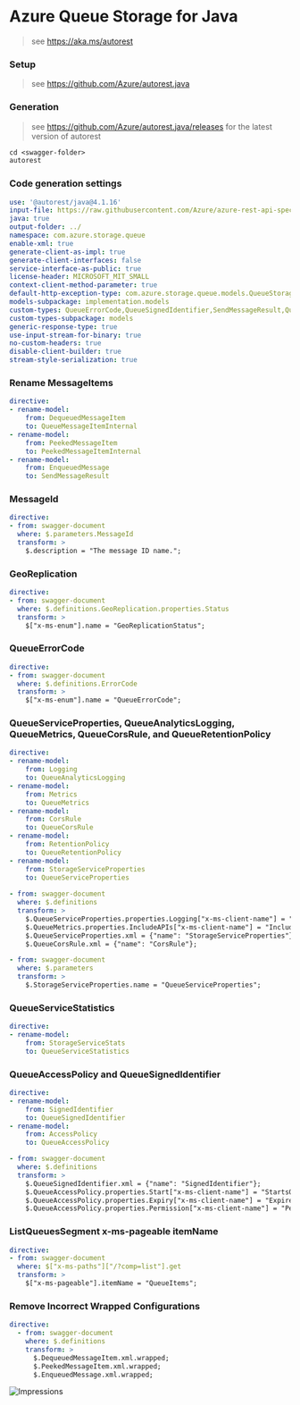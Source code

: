 # Azure Queue Storage for Java

> see https://aka.ms/autorest

### Setup
> see https://github.com/Azure/autorest.java

### Generation
> see https://github.com/Azure/autorest.java/releases for the latest version of autorest
```ps
cd <swagger-folder>
autorest
```

### Code generation settings
``` yaml
use: '@autorest/java@4.1.16'
input-file: https://raw.githubusercontent.com/Azure/azure-rest-api-specs/main/specification/storage/data-plane/Microsoft.QueueStorage/preview/2018-03-28/queue.json
java: true
output-folder: ../
namespace: com.azure.storage.queue
enable-xml: true
generate-client-as-impl: true
generate-client-interfaces: false
service-interface-as-public: true
license-header: MICROSOFT_MIT_SMALL
context-client-method-parameter: true
default-http-exception-type: com.azure.storage.queue.models.QueueStorageException
models-subpackage: implementation.models
custom-types: QueueErrorCode,QueueSignedIdentifier,SendMessageResult,QueueMessageItem,PeekedMessageItem,QueueItem,QueueServiceProperties,QueueServiceStatistics,QueueCorsRule,QueueAccessPolicy,QueueAnalyticsLogging,QueueMetrics,QueueRetentionPolicy,GeoReplicationStatus,GeoReplicationStatusType,GeoReplication
custom-types-subpackage: models
generic-response-type: true
use-input-stream-for-binary: true
no-custom-headers: true
disable-client-builder: true
stream-style-serialization: true
```

### Rename MessageItems
``` yaml
directive:
- rename-model:
    from: DequeuedMessageItem
    to: QueueMessageItemInternal
- rename-model:
    from: PeekedMessageItem
    to: PeekedMessageItemInternal
- rename-model:
    from: EnqueuedMessage
    to: SendMessageResult
```

### MessageId
``` yaml
directive:
- from: swagger-document
  where: $.parameters.MessageId
  transform: >
    $.description = "The message ID name.";
```

### GeoReplication
``` yaml
directive:
- from: swagger-document
  where: $.definitions.GeoReplication.properties.Status
  transform: >
    $["x-ms-enum"].name = "GeoReplicationStatus";
```

### QueueErrorCode
``` yaml
directive:
- from: swagger-document
  where: $.definitions.ErrorCode
  transform: >
    $["x-ms-enum"].name = "QueueErrorCode";
```

### QueueServiceProperties, QueueAnalyticsLogging, QueueMetrics, QueueCorsRule, and QueueRetentionPolicy
``` yaml
directive:
- rename-model:
    from: Logging
    to: QueueAnalyticsLogging
- rename-model:
    from: Metrics
    to: QueueMetrics
- rename-model:
    from: CorsRule
    to: QueueCorsRule
- rename-model:
    from: RetentionPolicy
    to: QueueRetentionPolicy
- rename-model:
    from: StorageServiceProperties
    to: QueueServiceProperties
      
- from: swagger-document
  where: $.definitions
  transform: >
    $.QueueServiceProperties.properties.Logging["x-ms-client-name"] = "analyticsLogging";
    $.QueueMetrics.properties.IncludeAPIs["x-ms-client-name"] = "IncludeApis";
    $.QueueServiceProperties.xml = {"name": "StorageServiceProperties"};
    $.QueueCorsRule.xml = {"name": "CorsRule"};

- from: swagger-document
  where: $.parameters
  transform: >
    $.StorageServiceProperties.name = "QueueServiceProperties";
```

### QueueServiceStatistics
``` yaml
directive:
- rename-model:
    from: StorageServiceStats
    to: QueueServiceStatistics
```

### QueueAccessPolicy and QueueSignedIdentifier
``` yaml
directive:
- rename-model:
    from: SignedIdentifier
    to: QueueSignedIdentifier
- rename-model:
    from: AccessPolicy
    to: QueueAccessPolicy

- from: swagger-document
  where: $.definitions
  transform: >
    $.QueueSignedIdentifier.xml = {"name": "SignedIdentifier"};
    $.QueueAccessPolicy.properties.Start["x-ms-client-name"] = "StartsOn";
    $.QueueAccessPolicy.properties.Expiry["x-ms-client-name"] = "ExpiresOn";
    $.QueueAccessPolicy.properties.Permission["x-ms-client-name"] = "Permissions";
```

### ListQueuesSegment x-ms-pageable itemName
``` yaml
directive:
- from: swagger-document
  where: $["x-ms-paths"]["/?comp=list"].get
  transform: >
    $["x-ms-pageable"].itemName = "QueueItems";
```

### Remove Incorrect Wrapped Configurations
```yaml
directive:
  - from: swagger-document
    where: $.definitions
    transform: >
      $.DequeuedMessageItem.xml.wrapped;
      $.PeekedMessageItem.xml.wrapped;
      $.EnqueuedMessage.xml.wrapped;
```

![Impressions](https://azure-sdk-impressions.azurewebsites.net/api/impressions/azure-sdk-for-java%2Fsdk%2Fstorage%2Fazure-storage-queue%2Fswagger%2FREADME.png)
